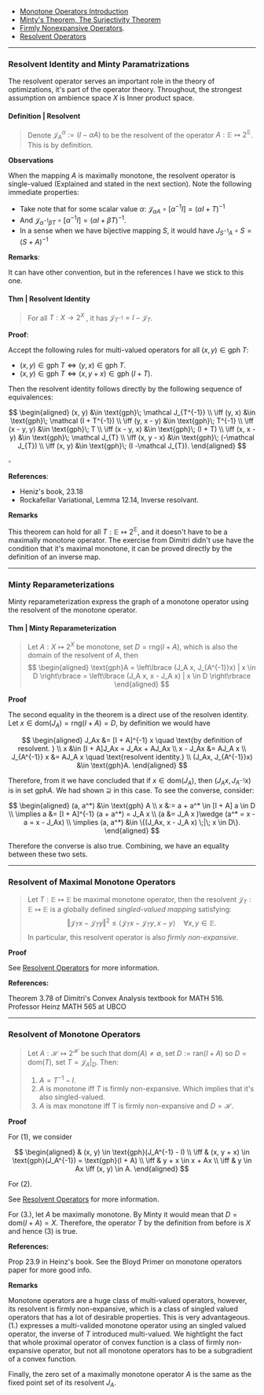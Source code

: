 - [Monotone Operators Introduction](Monotone%20Operators%20Introduction.md)
- [Minty's Theorem, The Surjectivity Theorem](Minty's%20Theorem,%20The%20Surjectivity%20Theorem.md)
- [Firmly Nonexpansive Operators](Firmly%20Nonexpansive%20Operators.md). 
- [Resolvent Operators](Resolvent%20Operators.md)

---
### **Resolvent Identity and Minty Paramatrizations**

The resolvent operator serves an important role in the theory of optimizations, it's part of the operator theory. 
Throughout, the strongest assumption on ambience space $X$ is Inner product space. 

#### **Definition | Resolvent**
> Denote $\mathcal J_A^{\alpha}:= (I - \alpha A)$ to be the resolvent of the operator $A: \mathbb E \mapsto 2^{\mathbb E}$. This is by definition. 

**Observations**

When the mapping $A$ is maximally monotone, the resolvent operator is single-valued (Explained and stated in the next section). 
Note the following immediate properties: 

- Take note that for some scalar value $\alpha$: $\mathcal J_{\alpha A}\circ[\alpha^{-1}I] = (\alpha I + T)^{-1}$
- And $\mathcal J_{\alpha^{-1}\beta T}\circ[\alpha^{-1}I] = (\alpha I + \beta T)^{-1}$. 
- In a sense when we have bijective mapping $S$, it would have $J_{S^{-1}A}\circ S = (S + A)^{-1}$


**Remarks**:

It can have other convention, but in the references I have we stick to this one. 

#### **Thm | Resolvent Identity**

> For all $T: X \rightarrow 2^X$ , it has $\mathcal J_{T^{-1}} = I - \mathcal{J}_{T}$. 

**Proof**:

Accept the following rules for multi-valued operators for all $(x, y) \in \text{gph}\; T$: 
- $(x, y) \in \text{gph}\; T \iff (y, x) \in \text{gph}\; T$. 
- $(x, y) \in \text{gph}\; T \iff (x, y + x)\in \text{gph}\; (I + T)$. 

Then the resolvent identity follows directly by the following sequence of equivalences: 

$$
\begin{aligned}
    (x, y) &\in \text{gph}\; \mathcal J_{T^{-1}}
    \\
    \iff 
    (y, x) &\in \text{gph}\; \mathcal (I + T^{-1})
    \\
    \iff 
    (y, x - y) &\in \text{gph}\; T^{-1}
    \\
    \iff 
    (x - y, y) &\in \text{gph}\; T
    \\
    \iff (x - y, x) &\in \text{gph}\; (I + T)
    \\
    \iff (x, x - y) &\in \text{gph}\; \mathcal J_{T}
    \\
    \iff (x, y - x) &\in \text{gph}\; (-\mathcal J_{T})
    \\
    \iff 
    (x, y) &\in \text{gph}\; (I -\mathcal J_{T}). 
\end{aligned}
$$

$\square$

**References**: 

- Heniz's book, 23.18
- Rockafellar Variational, Lemma 12.14, Inverse resolvant. 

**Remarks**

This theorem can hold for all $T: \mathbb E \mapsto 2^{\mathbb E}$, and it doesn't have to be a maximally monotone operator. 
The exercise from Dimitri didn't use have the condition that it's maximal monotone, it can be proved directly by the definition of an inverse map. 


---
### **Minty Reparameterizations**

Minty reparameterization express the graph of a monotone operator using the resolvent of the monotone operator. 

#### **Thm | Minty Reparameterization**
> Let $A: X \mapsto 2^X$ be monotone, set $D = \text{rng}(I + A)$, which is also the domain of the resolvent of $A$, then 
> $$
> \begin{aligned}
>     \text{gph}A = 
>     \left\lbrace
>         (J_A x, J_{A^{-1}}x) | x \in D
>     \right\rbrace
>     = 
>     \left\lbrace
>         (J_A x, x - J_A x) | x \in D
>     \right\rbrace
> \end{aligned}
> $$

**Proof**

The second equality in the theorem is a direct use of the resolven identity. 
Let $x \in \text{dom}(J_A) = \text{rng}(I + A) = D$, by definition we would have 

$$
\begin{aligned}
    J_Ax &= [I + A]^{-1} x  \quad \text{by definition of resolvent. }
    \\
    x &\in [I + A]J_Ax =
    J_Ax + AJ_Ax
    \\
    x - J_Ax &= AJ_A x
    \\
    J_{A^{-1}} x &= AJ_A x \quad \text{resolvent identity.}
    \\
    (J_Ax, J_{A^{-1}}x) &\in \text{gph}A. 
\end{aligned}
$$

Therefore, from it we have concluded that if $x \in \text{dom}(J_A)$, then $(J_Ax, J_{A^{-1}} x)$ is in set $\text{gph}A$. 
We had shown $\supseteq$ in this case. 
To see the converse, consider: 

$$
\begin{aligned}
    (a, a^*) &\in \text{gph} A
    \\
    x &:= a + a^* \in [I + A] a \in D
    \\
    \implies 
    a &= [I + A]^{-1} (a + a^*) = J_A x
    \\
    (a &= J_A x )\wedge (a^* = x - a = x - J_Ax)
    \\
    \implies 
    (a, a^*) &\in \{(J_Ax, x - J_A x) \;|\; x \in D\}.
\end{aligned}
$$

Therefore the converse is also true. 
Combining, we have an equality between these two sets. 

---
### **Resolvent of Maximal Monotone Operators**

> Let $T: \mathbb E \mapsto \mathbb E$ be maximal monotone operator, then the resolvent $\mathcal J_T: \mathbb E\mapsto \mathbb E$ is a globally defined *singled-valued mapping* satisfying:
> $$
> \Vert \mathcal J_Tx - \mathcal J_Ty\Vert^2 \le 
> \langle \mathcal J_Tx - \mathcal J_Ty, x - y\rangle\quad 
> \forall x, y \in \mathbb E. 
> $$ 
>  In particular, this resolvent operator is also *firmly non-expansive*. 


**Proof**

See [Resolvent Operators](Resolvent%20Operators.md) for more information. 


**References:** 

Theorem 3.78 of Dimitri's Convex Analysis textbook for MATH 516. Professor Heinz MATH 565 at UBCO



---
### **Resolvent of Monotone Operators**

> Let $A: \mathcal H \mapsto 2^{\mathcal H}$ be such that $\text{dom}(A)\neq \emptyset$, set $D:= \text{ran}(I + A)$ so $D = \text{dom}(T)$, set $T = \mathcal J_A|_D$. Then: 
> 
> 1. $A = T^{-1} - I$.
> 2. $A$ is monotone iff $T$ is firmly non-expansive. Which implies that it's also singled-valued. 
> 3. $A$ is max monotone iff T is firmly non-expansive and $D = \mathcal H$. 



**Proof**

For (1), we consider 

$$
\begin{aligned}
    & (x, y) \in \text{gph}(J_A^{-1} - I) 
    \\
    \iff 
    & (x, y + x) \in \text{gph}(J_A^{-1}) = \text{gph}(I + A)
    \\
    \iff 
    & y + x \in x + Ax
    \\
    \iff & y \in Ax \iff (x, y) \in A. 
\end{aligned}
$$

For (2). 

See [Resolvent Operators](Resolvent%20Operators.md) for more information. 

For (3.), let $A$ be maximally monotone. 
By Minty it would mean that $D = \text{dom}(I + A) = X$. 
Therefore, the operator $T$ by the definition from before is $X$ and hence (3) is true. 



**References:**

Prop 23.9 in Heinz's book. See the Bloyd Primer on monotone operators paper for more good info. 


**Remarks**

Monotone operators are a huge class of multi-valued operators, however, its resolvent is firmly non-expansive, which is a class of singled valued operators that has a lot of desirable properties. 
This is very advantageous. 
(1.) expresses a multi-valided monotone operator using an singled valued operator, the inverse of $T$ introduced multi-valued. 
We hightlight the fact that whole proximal operator of convex function is a class of firmly non-expansive operator, but not all monotone operators has to be a subgradient of a convex function. 

Finally, the zero set of a maximally monotone operator $A$ is the same as the fixed point set of its resolvent $J_A$. 